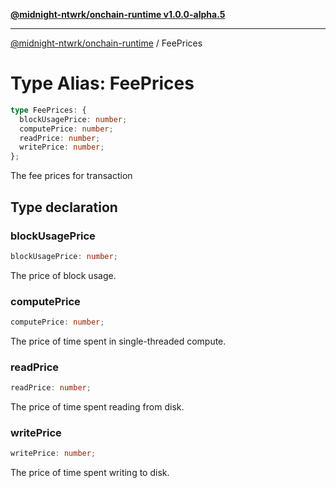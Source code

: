 [**@midnight-ntwrk/onchain-runtime v1.0.0-alpha.5**](../README.md)

***

[@midnight-ntwrk/onchain-runtime](../globals.md) / FeePrices

# Type Alias: FeePrices

```ts
type FeePrices: {
  blockUsagePrice: number;
  computePrice: number;
  readPrice: number;
  writePrice: number;
};
```

The fee prices for transaction

## Type declaration

### blockUsagePrice

```ts
blockUsagePrice: number;
```

The price of block usage.

### computePrice

```ts
computePrice: number;
```

The price of time spent in single-threaded compute.

### readPrice

```ts
readPrice: number;
```

The price of time spent reading from disk.

### writePrice

```ts
writePrice: number;
```

The price of time spent writing to disk.
